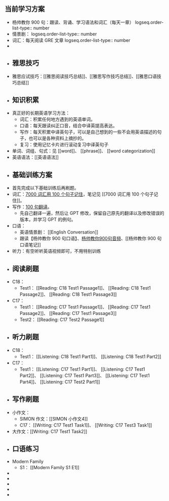 ## 当前学习方案
- 杨帅教你 900 句：跟读、背诵、学习语法和词汇（每天一章）
  logseq.order-list-type:: number
- 情景剧：
  logseq.order-list-type:: number
- 词汇：每天阅读 GRE 文章
  logseq.order-list-type:: number
-
- ## 雅思技巧
- 雅思应试技巧：[[雅思阅读技巧总结]]、[[雅思写作技巧总结]]、[[雅思口语技巧总结]]
- ## 知识积累
- 真正好的长期英语学习方法：
	- 词汇：积累任何地方遇到的英语单词。
	- 口语：每天跟读纠正口音，结合中译英提高表达。
	- 写作：每天积累中译英句子，可以是自己想到的一些不会用英语描述的句子，也可以是各种资料上摘抄的。
	- 复习：使用记忆卡片进行滚动复习中译英句子
- 单词、词组、句式：见 [[word]]、 [[phrase]]、 [[word categorization]]
- 英语语法：[[英语语法]]
- ## 基础训练方案
- 首先完成以下基础训练后再刷题。
- 词汇：[7000 词汇用 100 个句子记住](https://www.123pan.com/s/plj7Vv-TA223.html)，笔记见 [[7000 词汇用 100 个句子记住]]。
- 写作：[100 句翻译](https://www.123pan.com/s/plj7Vv-vA223.html)。
	- 先自己翻译一遍，然后让 GPT 修改，保留自己原先的翻译以及修改错误的版本，并学习 GPT 的例句。
- 口语：
	- 英语情景剧： [[English Conversation]]
	- 跟读【杨帅教你 900 句口语】、[杨帅教你900句音频](https://app8tmuj6dd3979.h5.xiaoeknow.com/p/course/column/p_616e23d5e4b0fcb77529d511)、[[杨帅教你 900 句口语笔记]]
- 听力：有空听听英语视频即可，不用特别训练
- ## 阅读刷题
- C18：
	- Test1： [[Reading: C18 Test1 Passage1]]、 [[Reading: C18 Test1 Passage2]]、 [[Reading: C18 Test1 Passage3]]
- C17：
	- Test1： [[Reading: C17 Test1 Passage1]]、 [[Reading: C17 Test1 Passage2]]、 [[Reading: C17 Test1 Passage3]]
	- Test2： [[Reading: C17 Test2 Passage1]]
- ## 听力刷题
- C18：
	- Test1： [[Listening: C18 Test1 Part1]]、 [[Listening: C18 Test1 Part2]]
- C17：
	- Test1： [[Listening: C17 Test1 Part1]]、 [[Listening: C17 Test1 Part2]]、 [[Listening: C17 Test1 Part3]]、 [[Listening: C17 Test1 Part4]]、 [[Listening: C17 Test2 Part1]]
- ## 写作刷题
- 小作文：
	- SIMON 作文：[[SIMON 小作文4]]
	- C17： [[Writing: C17 Test1 Task1]]、 [[Writing: C17 Test3 Task1]]
- 大作文：[[Writing: C17 Test1 Task2]]
- ## 口语练习
- Modern Family
	- S1： [[Modern Family S1 E1]]
-
-
-
-
-